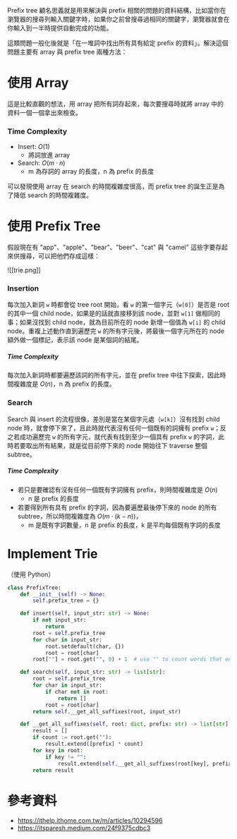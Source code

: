 Prefix tree 顧名思義就是用來解決與 prefix 相關的問題的資料結構，比如當你在瀏覽器的搜尋列輸入關鍵字時，如果你之前曾搜尋過相同的關鍵字，瀏覽器就會在你輸入到一半時提供自動完成的功能。

這類問題一般化後就是「在一堆詞中找出所有具有給定 prefix 的資料」。解決這個問題主要有 array 與 prefix tree 兩種方法：

# 使用 Array

這是比較直觀的想法，用 array 把所有詞存起來，每次要搜尋時就將 array 中的資料一個一個拿出來檢查。

### Time Complexity

- Insert: $O(1)$
    - 將詞放進 array
- Search: $O(m \cdot n)$
    - m 為存詞的 array 的長度，n 為 prefix 的長度

可以發現使用 array 在 search 的時間複雜度很高，而 prefix tree 的誕生正是為了降低 search 的時間複雜度。

# 使用 Prefix Tree

假設現在有 "app"、"apple"、"bear"、"beer"、"cat" 與 "camel" 這些字要存起來供搜尋，可以把他們存成這樣：

![[trie.png]]

### Insertion

每次加入新詞 `w` 時都會從 tree root 開始，看 `w` 的第一個字元（`w[0]`）是否是 root 的其中一個 child node，如果是的話就直接移到該 node，並對 `w[1]` 做相同的事；如果沒找到 child node，就為目前所在的 node 新增一個值為 `w[i]` 的 child node。重複上述動作直到遍歷完 `w` 的所有字元後，將最後一個字元所在的 node 額外做一個標記，表示該 node 是某個詞的結尾。

##### Time Complexity

每次加入新詞時都要遍歷該詞的所有字元，並在 prefix tree 中往下探索，因此時間複雜度是 $O(n)$，n 為 prefix 的長度。

### Search

Search 與 insert 的流程很像，差別是當在某個字元處（`w[k]`）沒有找到 child node 時，就會停下來了，且此時就代表沒有任何一個既有的詞擁有 prefix `w`；反之若成功遍歷完 `w` 的所有字元，就代表有找到至少一個具有 prefix `w` 的字詞，此時若要取出所有結果，就是從目前停下來的 node 開始往下 traverse 整個 subtree。

##### Time Complexity

- 若只是要確認有沒有任何一個既有字詞擁有 prefix，則時間複雜度是 $O(n)$
    - n 是 prefix 的長度
- 若要得到所有具有 prefix 的字詞，因為要遍歷最後停下來的 node 的所有 subtree，所以時間複雜度為 $O(m \cdot (k-n))$，
    - m 是既有字詞數量，n 是 prefix 的長度，k 是平均每個既有字詞的長度

# Implement Trie

（使用 Python）

```Python
class PrefixTree:
    def __init__(self) -> None:
        self.prefix_tree = {}

    def insert(self, input_str: str) -> None:
        if not input_str:
            return
        root = self.prefix_tree
        for char in input_str:
            root.setdefault(char, {})
            root = root[char]
        root[""] = root.get("", 0) + 1  # use "" to count words that end here

    def search(self, input_str: str) -> list[str]:
        root = self.prefix_tree
        for char in input_str:
            if char not in root:
                return []
            root = root[char]
        return self.__get_all_suffixes(root, input_str)

    def __get_all_suffixes(self, root: dict, prefix: str) -> list[str]:
        result = []
        if count := root.get(""):
            result.extend([prefix] * count)
        for key in root:
            if key != "":
                result.extend(self.__get_all_suffixes(root[key], prefix + key))
        return result
```

# 參考資料

- <https://ithelp.ithome.com.tw/m/articles/10294596>
- <https://itsparesh.medium.com/24f9375cdbc3>
